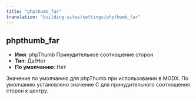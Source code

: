 ```yaml
---
title: "phpthumb_far"
translation: "building-sites/settings/phpthumb_far"
---
```


## phpthumb_far

-   **Имя**: phpThumb Принудительное соотношение сторон
-   **Тип**: Да/Нет
-   **По умолчанию**: Нет

Значение по умолчанию для phpThumb при использовании в MODX. По умолчанию установлено значение C для принудительного соотношения сторон к центру.
